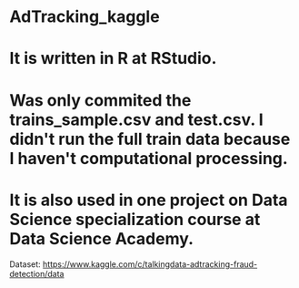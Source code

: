 # AdTracking_kaggle

# It is written in R at RStudio. 
# Was only commited the trains_sample.csv and test.csv. I didn't run the full train data because I haven't computational processing.
# It is also used in one project on Data Science specialization course at Data Science Academy.

Dataset: https://www.kaggle.com/c/talkingdata-adtracking-fraud-detection/data
